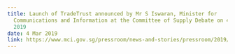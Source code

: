 ```yaml
---
title: Launch of TradeTrust announced by Mr S Iswaran, Minister for
  Communications and Information at the Committee of Supply Debate on 4 March
  2019
date: 4 Mar 2019
link: https://www.mci.gov.sg/pressroom/news-and-stories/pressroom/2019/3/securing-our-future-in-a-digital-age#.X5gFH3jrCCc.gmail
---
```

